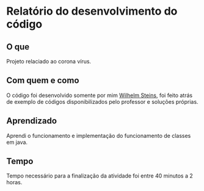 # Relatório do desenvolvimento do código

## O que
Projeto relaciado ao corona vírus.
<br />

## Com quem e como
O código foi desenvolvido somente por mim [Wilhelm Steins](https://github.com/wilhelmSt), foi feito atrás de exemplo de códigos disponibilizados pelo professor e soluções próprias.
<br />

## Aprendizado
Aprendi o funcionamento e implementação do funcionamento de classes em java.
<br />

## Tempo
Tempo necessário para a finalização da atividade foi entre 40 minutos a 2 horas.
